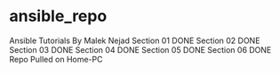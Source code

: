 # ansible_repo #
Ansible Tutorials By Malek Nejad
Section 01 DONE
Section 02 DONE 
Section 03 DONE
Section 04 DONE
Section 05 DONE
Section 06 DONE
Repo Pulled on Home-PC
